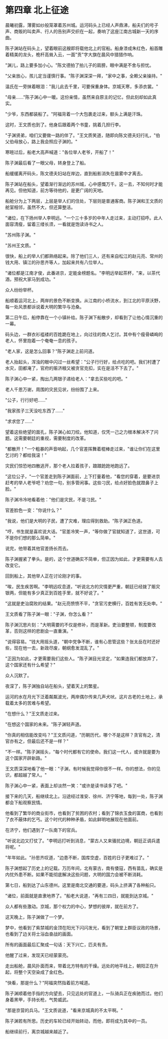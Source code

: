 # 第四章 北上征途

晨曦初露，薄雾如纱般笼罩着苏州城。运河码头上已经人声鼎沸，船夫们的号子声、商贩的叫卖声、行人的告别声交织在一起，奏响了这座江南古城新一天的序曲。

陈子渊站在码头上，望着眼前这艘即将载他北上的官船。船身漆成朱红色，船首雕着精美的龙头，桅杆高耸入云，一面"贡"字大旗在晨风中猎猎作响。

"渊儿，路上要多加小心。"陈文德拍了拍儿子的肩膀，眼中满是不舍与担忧。

"父亲放心，孩儿定当谨慎行事。"陈子渊深深一拜，"家中之事，全赖父亲操持。"

温氏在一旁抹着眼泪："我儿此去千里，可要保重身体。京城天寒，多添衣裳。"

"母亲……"陈子渊心中一暖。这份亲情，虽然来自原主的记忆，但此刻却如此真实。

"少爷，东西都装船了。"阿福背着一个大包裹走过来，额头上满是汗珠。

这时，王文质也到了。他身后跟着两个书童，挑着几担行李。

"子渊贤弟，咱们又要做一路的伴了。"王文质笑道，随即向陈文德夫妇行礼，"伯父伯母放心，路上我会照应子渊的。"

寒暄过后，船老大高声喊道："各位举人老爷，开船了！"

陈子渊最后看了一眼父母，转身登上了船。

船缓缓离开码头，陈文德夫妇站在岸边，直到船影消失在晨雾中才离去。

陈子渊站在船头，望着渐行渐远的苏州城，心中感慨万千。这一去，不知何时才能再见。但他知道，前方等待他的，是更广阔的天地。

船舱分为上下两层，上层是举人们的住处，下层则是普通客商。陈子渊和王文质的舱室相邻，虽然不大，但还算整洁。

"诸位，在下扬州举人李明远。"一个三十多岁的中年人走过来，主动打招呼。此人面容清瘦，留着三缕长须，一看就是饱读诗书之人。

"苏州陈子渊。"

"苏州王文质。"

很快，船上的举人们都熟络起来。除了他们三人，还有来自松江的赵元亮、常州的钱大用、镇江的孙思齐等人，加起来共有八位举人。

"诸位都是江南才俊，此番进京，定能金榜题名。"李明远举起茶杯，"来，以茶代酒，预祝大家马到成功。"

众人纷纷举杯。

船顺着运河北上，两岸的景色不断变换。从江南的小桥流水，到江北的平原沃野，每一处风景都诉说着大明的繁华与沧桑。

第二日午后，船停靠在一个小镇补给。陈子渊下船散步，却看到了让他心情沉重的一幕。

码头边，一群衣衫褴褛的百姓跪在地上，向过往的商人乞讨。其中有个瘦骨嶙峋的老人，怀里抱着一个奄奄一息的孩子。

"老人家，这是怎么回事？"陈子渊走上前问道。

老人抬起头，浑浊的眼中闪过一丝希望："公子行行好，给点吃的吧。我们村遭了水灾，田都淹了，官府的赈济粮又被贪官克扣，实在是活不下去了。"

陈子渊心中一紧，掏出几两银子递给老人："拿去买些吃的吧。"

老人千恩万谢，周围的灾民见状，纷纷围了上来。

"公子，行行好吧……"

"我家孩子三天没吃东西了……"

"求求您了……"

望着这些绝望的面孔，陈子渊心如刀绞。他知道，仅凭一己之力根本解决不了问题。这需要朝廷的重视，需要制度的改革。

"都散开！"一个粗暴的声音响起，几个官差挥舞着棍棒走过来，"谁让你们在这里乞讨的？都给我滚！"

灾民们惊恐地四散逃开，那个老人拉着孩子，踉踉跄跄地跑远了。

"这位公子，"一个官差走到陈子渊面前，上下打量着他，"看您的穿着，是要进京赶考的举人老爷吧？劝您一句，别多管闲事。这些刁民，给点好脸色就蹬鼻子上脸。"

陈子渊冷冷地看着他："他们是灾民，不是刁民。"

官差脸色一变："你说什么？"

"我说，他们是大明的子民，遭了灾难，理应得到救助。"陈子渊正色道。

"哼，书生就是喜欢说大话。"官差冷笑一声，"等你做了官就知道了，这世道，可不是你们想的那么简单。"

说完，他带着其他官差扬长而去。

陈子渊握紧了拳头。是的，这个世道确实不简单，但正因为如此，才更需要有人去改变它。

回到船上，其他举人正在讨论刚才的事。

"唉，民生疾苦啊。"李明远叹息道，"听说北方的灾情更严重，朝廷已经拨了赈灾银两，但能有多少真正到百姓手里，就不好说了。"

"这就是吏治腐败的结果。"赵元亮愤愤不平，"贪官污吏横行，百姓有苦无处申。"

王文质看了陈子渊一眼："子渊，你怎么看？"

陈子渊沉思片刻："大明需要的不仅是修补，而是革新。吏治要整顿，制度要改革，否则这样的悲剧会一直重演。"

"说得容易。"钱大用摇头道，"朝中党争不断，谁有心思管这些？张太岳在时还好些，现在他一去，新政尽废，朝纲愈发混乱了。"

"正因为如此，才更需要我们这些人。"陈子渊目光坚定，"如果连我们都放弃了，这个国家还有什么希望？"

众人沉默了。

夜深了，陈子渊独自站在船头，望着天上的繁星。

运河的水在月光下泛着粼粼波光，两岸偶尔传来几声犬吠。这片古老的土地上，承载着太多的苦难与希望。

"在想什么？"王文质走过来。

"在想这个国家的未来。"陈子渊轻声道。

"你真的相信能改变吗？"王文质问道，"历朝历代，哪个不是这样？贪官有之，清官亦有之，但最后还不是一样？"

"不一样。"陈子渊摇头，"每个时代都有它的使命。我们这一代人，或许就是要为这个国家开辟新路。"

王文质深深地看了他一眼："子渊，有时候我觉得你很不一样。你的想法，你的见识，都超越了常人。"

陈子渊心中一紧，表面上却淡然一笑："或许是读书读多了吧。"

接下来的几天，船继续北上。沿途经过淮安、徐州、济宁等地，每到一处，陈子渊都会下船观察民情。

他看到了繁华的商业街市，也看到了贫困的农村；看到了锦衣玉食的富商，也看到了衣不蔽体的乞丐。这个时代的种种矛盾，如此鲜明地展现在他面前。

在济宁，他们遇到了一队南下的官兵。

"听说北边又打仗了。"李明远打听到消息，"蒙古人又来骚扰边境，朝廷正调兵遣将呢。"

"年年如此。"孙思齐叹道，"边患不断，国库空虚，百姓的日子更难过了。"

陈子渊想起了历史上的记载。万历年间，北有蒙古，南有倭寇，西有苗乱，确实是内忧外患不断。如果不能彻底解决这些问题，大明的国力会被不断消耗。

第七日，船到达了山东德州。这里是南北交通的要道，码头上挤满了各种船只。

"诸位，前面就是直隶地界了。"船老大说道，"再有三四日，就能到达京城。"

众人都有些激动。京城，那个权力的中心，梦想的彼岸，就在前方了。

这天晚上，陈子渊做了一个梦。

梦中，他看到了紫禁城的金顶在阳光下闪闪发光，看到了朝堂上群臣议政的场景，也看到了边关将士浴血奋战的画面。

所有的画面最后汇聚成一句话：天下兴亡，匹夫有责。

他醒了过来，发现天已经蒙蒙亮。

走出船舱，晨风扑面而来，带着北方特有的干燥。远处的地平线上，朝阳正在升起，将整个天空染成了金红色。

"快看，那是什么？"阿福突然指着前方喊道。

陈子渊顺着他手指的方向望去，只见远处的官道上，一队骑兵正在疾驰而过。他们身着黑甲，手持长枪，气势威武。

"那是京营的兵马。"王文质说道，"看来京城真的不太平啊。"

陈子渊若有所思。历史的车轮已经开始转动，而他，即将成为其中的一员。

船继续前行，离京城越来越近了。